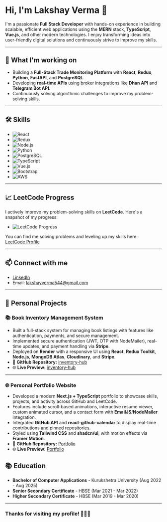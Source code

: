 # Hi, I'm Lakshay Verma 👋

I'm a passionate **Full Stack Developer** with hands-on experience in building scalable, efficient web applications using the **MERN** stack, **TypeScript**, **Vue.js**, and other modern technologies. I enjoy transforming ideas into user-friendly digital solutions and continuously strive to improve my skills.

---

## 🌱 **What I'm working on**
- Building a **Full-Stack Trade Monitoring Platform** with **React**, **Redux**, **Python**, **FastAPI**, and **PostgreSQL**.
- Developing **real-time APIs** using broker integrations like **Dhan API** and **Telegram Bot API**.
- Continuously solving algorithmic challenges to improve my problem-solving skills.

---

## 🛠️ **Skills**
- ![React](https://img.shields.io/badge/React-20232A?logo=react&style=flat-square)
- ![Redux](https://img.shields.io/badge/Redux-764ABC?logo=redux&style=flat-square)
- ![Node.js](https://img.shields.io/badge/Node.js-339933?logo=node.js&style=flat-square)
- ![Python](https://img.shields.io/badge/Python-3776AB?logo=python&style=flat-square)
- ![PostgreSQL](https://img.shields.io/badge/PostgreSQL-336791?logo=postgresql&style=flat-square)
- ![TypeScript](https://img.shields.io/badge/TypeScript-3178C6?logo=typescript&style=flat-square)
- ![Vue.js](https://img.shields.io/badge/Vue.js-4FC08D?logo=vue.js&style=flat-square)
- ![Bootstrap](https://img.shields.io/badge/Bootstrap-563D7C?logo=bootstrap&style=flat-square)
- ![AWS](https://img.shields.io/badge/AWS-232F3E?logo=amazon-aws&style=flat-square)

---

## 📈 **LeetCode Progress**
I actively improve my problem-solving skills on **LeetCode**. Here's a snapshot of my progress:

- ![LeetCode Progress](https://img.shields.io/badge/LeetCode-Progress-brightgreen?logo=leetcode&style=flat-square)

You can find me solving problems and leveling up my skills here:  
[LeetCode Profile](https://leetcode.com/u/lakshay_03/)

---

## 📫 **Connect with me**
- [LinkedIn](https://www.linkedin.com/in/lakshay-verma-dev/)
- Email: lakshayverma544@gmail.com

---

## 🚀 Personal Projects

### 📚 Book Inventory Management System
- Built a full-stack system for managing book listings with features like authentication, payments, and secure management.
- Implemented secure authentication (JWT, OTP with NodeMailer), real-time updates, and payment handling via **Stripe**.
- Deployed on **Render** with a responsive UI using **React**, **Redux Toolkit**, **Node.js**, **MongoDB Atlas**, **Cloudinary**, and **Stripe**.
- 🔗 **GitHub Repository:** [inventory-hub](https://github.com/lakshay-verma-dev/inventory-hub)  
- 🌐 **Live Preview:** [inventory-hub](https://inventory-hub-1.onrender.com)

---

### 🌐 Personal Portfolio Website
- Developed a modern **Next.js + TypeScript** portfolio to showcase skills, projects, and activity across GitHub and LeetCode.
- Features include scroll-based animations, interactive resume viewer, custom animated cursor, and a contact form with **EmailJS**/**NodeMailer** integration.
- Integrated **GitHub API** and **react-github-calendar** to display real-time contributions and pinned repositories.
- Styled using **Tailwind CSS** and **shadcn/ui**, with motion effects via **Framer Motion**.
- 🔗 **GitHub Repository:** [Portfolio](https://github.com/lakshay-verma-dev/NextJS_Portfolio)  
- 🌐 **Live Preview:** [Portfolio](https://lakshayverma-portfolio.vercel.app)


## 📚 **Education**
- **Bachelor of Computer Applications** - Kurukshetra University (Aug 2022 - Aug 2025)
- **Senior Secondary Certificate** - HBSE (Mar 2021 - Mar 2022)
- **Higher Secondary Certificate** - HBSE (Mar 2019 - Mar 2020)

---

### Thanks for visiting my profile! 👨‍💻🚀
